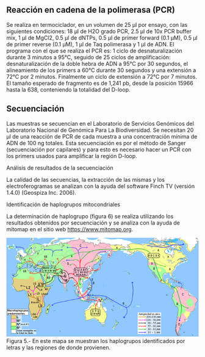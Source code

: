 ## Reacción en cadena de la polimerasa (PCR)  


Se realiza en termociclador, en un volumen de 25 µl por ensayo, con las siguientes condiciones: 18 µl de H2O grado PCR, 2.5 µl de 10x PCR buffer mix, 1 µl de MgCl2, 0.5 µl de dNTPs, 0.5 µl de primer forward  (0.1 µM), 0.5 µl de primer reverse (0.1 µM), 1 µl de Taq polimerasa y 1 µl de ADN. El programa con el que se realiza el PCR es: 1 ciclo de desnaturalización durante 3 minutos a 95°C, seguido de 25 ciclos de amplificación: desnaturalización de la doble hebra de ADN a 95°C por 30 segundos, el alineamiento de los primers a 60°C durante 30 segundos y una extensión a 72°C por 2 minutos. Finalmente un ciclo de extensión a 72°C por 7 minutos. El tamaño esperado de fragmento es de 1,241 pb, desde la posición 15966 hasta la 638, conteniendo la totalidad del D-loop.   


## Secuenciación  

Las muestras se secuencian en el Laboratorio de Servicios Genómicos del Laboratorio Nacional de Genómica Para La Biodiversidad. Se necesitan 20 µl de una reacción de PCR de cada muestra a una concentración mínima de ADN de 100 ng  totales. Esta secuenciación es por el método de Sanger (secuenciación por capilares) y para esto es necesario hacer un PCR con los primers usados para amplificar la región D-loop.  

Análisis de resultados de la secuenciación  

La calidad de las secuencias, la extracción de las mismas y los electroferogramas se analizan con la ayuda del software Finch TV (versión 1.4.0) (Geospiza Inc. 2006).   

Identificación de haplogrupos mitocondriales  

La determinación de haplogrupo (figura 6) se realiza utilizando los resultados obtenidos por secuenciación y se analiza con la ayuda de mitomap en el sitio web https://www.mitomap.org.  

![Figura5](Figura5.png)   
Figura 5.- En este mapa se muestran los haplogrupos identificados por letras y las regiones de donde provienen.  
